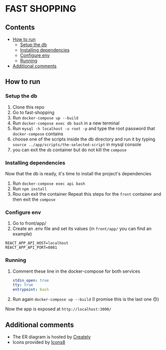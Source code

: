 # FAST SHOPPING <!-- omit in toc -->

## Contents <!-- omit in toc -->

- [How to run](#how-to-run)
  - [Setup the db](#setup-the-db)
  - [Installing dependencies](#installing-dependencies)
  - [Configure env](#configure-env)
  - [Running](#running)
- [Additional comments](#additional-comments)

## How to run

### Setup the db

1. Clone this repo
2. Go to fast-shopping
3. Run `docker-compose up --build`
4. Run `docker-compose exec db bash` in a new terminal
5. Run `mysql -h localhost -u root -p` and type the root password that `docker-compose` contains
6. choose one of the scripts inside the db directory and run it by typing `source ../app/scripts/the-selected-script` in mysql console
7. you can exit the `db` container but do not kill the `compose`

### Installing dependencies

Now that the db is ready, it's time to install the project's dependencies

1. Run `docker-compose exec api bash`
2. Run `npm install`
3. Rou can exit the container
   Repeat this steps for the `front` container and then exit the `compose`

### Configure env

1. Go to front/app/
2. Create an .env file and set its values (in `front/app/` you can find an example)

```text
REACT_APP_API_HOST=localhost
REACT_APP_API_PORT=8081
```

### Running

1. Comment these line in the docker-compose for both services

   ```yml
   stdin_open: true
   tty: true
   entrypoint: bash
   ```

2. Run again `docker-compose up --build` (I promise this is the last one 😓)

Now the app is exposed at `http://localhost:3000/`

## Additional comments

- The ER diagram is hosted by [Creately](https://app.creately.com/diagram/5sWufJsFFFX)
- Icons provided by [Icons8](https://icons8.com/)
